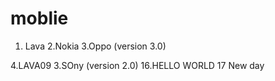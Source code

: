 # moblie
1. Lava
2.Nokia
3.Oppo (version 3.0)

4.LAVA09
3.SOny (version 2.0)
16.HELLO WORLD
17
New day


